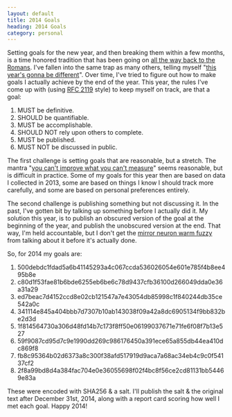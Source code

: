 ```yaml
---
layout: default
title: 2014 Goals
heading: 2014 Goals
category: personal
---
```

Setting goals for the new year, and then breaking them within a few months, is a time honored tradition that has been going on [all the way back to the Romans][resolutions].  I've fallen into the same trap as many others, telling myself "[this year's gonna be different][xkcd]".  Over time, I've tried to figure out how to make goals I actually achieve by the end of the year.  This year, the rules I've come up with (using [RFC 2119][rfc] style) to keep myself on track, are that a goal:

 1. MUST be definitive.
 2. SHOULD be quantifiable.
 3. MUST be accomplishable.
 4. SHOULD NOT rely upon others to complete.
 5. MUST be published.
 6. MUST NOT be discussed in public.

The first challenge is setting goals that are reasonable, but a stretch.  The mantra "[you can't improve what you can't measure][measure]" seems reasonable, but is difficult in practice.  Some of my goals for this year then are based on data I collected in 2013, some are based on things I know I should track more carefully, and some are based on personal preferences entirely.

The second challenge is publishing something but not discussing it.  In the past, I've gotten bit by talking up something before I actually did it.  My solution this year, is to publish an obscured version of the goal at the beginning of the year, and publish the unobscured version at the end.  That way, I'm held accountable, but I don't get the [mirror neuron warm fuzzy][neurons] from talking about it before it's actually done.

So, for 2014 my goals are:

 1. 500debdc1fdad5a6b41145293a4c067ccda536026054e601e785f4b8ee495b8e
 2. c80d1f53fae81b6bde6255eb6be6c78d9437cfb36100d266049dda0e36a31a29
 3. ed7beac7d4152ccd8e02cb121547a7e43054db85998c1f840244db35ce542a0c
 4. 341114e845a404bbb7d7307b10ab143038f09a42a8dc6905134f9bb832be2d3d
 5. 1f814564730a306d48fd14b7c173f8ff50e06199037671e71fe6f08f7b13e527
 6. 59f9087cd95d7c9e1990dd269c986176450a391ece65a855db44ea410dc869f8
 7. fb8c95364b02d6373a8c300f38afd517919d9aca7a68ac34eb4c9c0f54137cf2
 8. 2f8a99bd8d4a384fac704e0e36055698f02f4bc8f56ce2cd81131bb54469e83a

These were encoded with SHA256 & a salt.  I'll publish the salt & the original text after December 31st, 2014, along with a report card scoring how well I met each goal.  Happy 2014!

[resolutions]: http://en.wikipedia.org/wiki/New_Year's_resolution "No, really."
[rfc]: http://www.ietf.org/rfc/rfc2119.txt "I still think KINDA and MAYBE would be helpful"
[neurons]: http://sivers.org/zipit "Don't Google 'mirror neuron goal setting' unless you want to be depressed"
[xkcd]: http://xkcd.com/1154/ "Obligatory XKCD reference"
[measure]: http://en.wikipedia.org/wiki/W._Edwards_Deming "Yes, yes, I know its a misquote"
